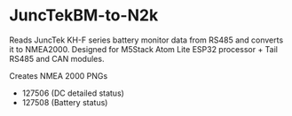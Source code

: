 # JuncTekBM-to-N2k
Reads JuncTek KH-F series battery monitor data from RS485 and converts it to NMEA2000.
Designed for M5Stack Atom Lite ESP32 processor + Tail RS485 and CAN modules.

Creates NMEA 2000 PNGs
- 127506 (DC detailed status)
- 127508 (Battery status)
